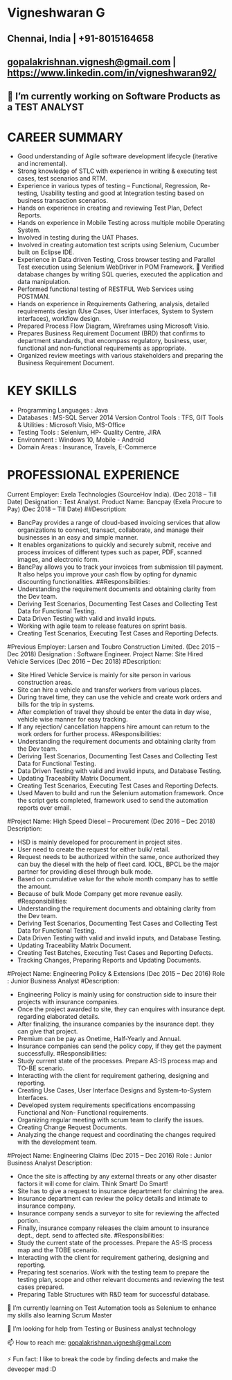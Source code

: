 # Vigneshwaran G
## Chennai, India | +91-8015164658
## gopalakrishnan.vignesh@gmail.com | https://www.linkedin.com/in/vigneshwaran92/

## 🔭 I’m currently working on Software Products as a TEST ANALYST

# CAREER SUMMARY

* Good understanding of Agile software development lifecycle (iterative and incremental).
* Strong knowledge of STLC with experience in writing & executing test cases, test scenarios and RTM.
* Experience in various types of testing – Functional, Regression, Re-testing, Usability testing and good at Integration testing based on business transaction scenarios.
* Hands on experience in creating and reviewing Test Plan, Defect Reports.
* Hands on experience in Mobile Testing across multiple mobile Operating System.
* Involved in testing during the UAT Phases.
* Involved in creating automation test scripts using Selenium, Cucumber built on Eclipse IDE.
* Experience in Data driven Testing, Cross browser testing and Parallel Test execution using Selenium WebDriver in POM Framework.  Verified database changes by writing SQL queries, executed the application and data manipulation.
* Performed functional testing of RESTFUL Web Services using POSTMAN.
* Hands on experience in Requirements Gathering, analysis, detailed requirements design (Use Cases, User interfaces, System to System interfaces), workflow design.
* Prepared Process Flow Diagram, Wireframes using Microsoft Visio.
* Prepares Business Requirement Document (BRD) that confirms to department standards, that encompass regulatory, business, user, functional and non-functional requirements as appropriate.
* Organized review meetings with various stakeholders and preparing the Business Requirement Document.

# KEY SKILLS

* Programming Languages : Java
* Databases : MS-SQL Server 2014 Version Control Tools : TFS, GIT Tools & Utilities : Microsoft Visio, MS-Office
* Testing Tools : Selenium, HP- Quality Centre, JIRA
* Environment : Windows 10, Mobile - Android
* Domain Areas : Insurance, Travels, E-Commerce

# PROFESSIONAL EXPERIENCE

Current Employer: Exela Technologies (SourceHov India). (Dec 2018 – Till Date)
Designation : Test Analyst.
Product Name: Bancpay (Exela Procure to Pay) (Dec 2018 – Till Date)
##Description:
* BancPay provides a range of cloud-based invoicing services that allow organizations
to connect, transact, collaborate, and manage their businesses in an easy and simple
manner.
* It enables organizations to quickly and securely submit, receive and process invoices
of different types such as paper, PDF, scanned images, and electronic form.
* BancPay allows you to track your invoices from submission till payment. It also helps
you improve your cash flow by opting for dynamic discounting functionalities.
##Responsibilities:
* Understanding the requirement documents and obtaining clarity from the Dev team.
* Deriving Test Scenarios, Documenting Test Cases and Collecting Test Data for
Functional Testing.
* Data Driven Testing with valid and invalid inputs.
* Working with agile team to release features on sprint basis.
* Creating Test Scenarios, Executing Test Cases and Reporting Defects.

#Previous Employer: Larsen and Toubro Construction Limited. (Dec 2015 – Dec 2018)
Designation : Software Engineer.
Project Name: Site Hired Vehicle Services (Dec 2016 – Dec 2018)
#Description:
* Site Hired Vehicle Service is mainly for site person in various construction areas.
* Site can hire a vehicle and transfer workers from various places.
* During travel time, they can use the vehicle and create work orders and bills for the
trip in systems.
* After completion of travel they should be enter the data in day wise, vehicle wise
manner for easy tracking.
* If any rejection/ cancellation happens hire amount can return to the work orders for
further process.
#Responsibilities:
* Understanding the requirement documents and obtaining clarity from the Dev team.
* Deriving Test Scenarios, Documenting Test Cases and Collecting Test Data for
Functional Testing.
* Data Driven Testing with valid and invalid inputs, and Database Testing.
* Updating Traceability Matrix Document.
* Creating Test Scenarios, Executing Test Cases and Reporting Defects.
* Used Maven to build and run the Selenium automation framework. Once the script
gets completed, framework used to send the automation reports over email.

#Project Name: High Speed Diesel – Procurement (Dec 2016 – Dec 2018)
Description:
* HSD is mainly developed for procurement in project sites.
* User need to create the request for either bulk/ retail.
* Request needs to be authorized within the same, once authorized they can buy the
diesel with the help of fleet card.
 IOCL, BPCL be the major partner for providing diesel through bulk mode.
* Based on cumulative value for the whole month company has to settle the amount.
* Because of bulk Mode Company get more revenue easily.
#Responsibilities:
* Understanding the requirement documents and obtaining clarity from the Dev team.
* Deriving Test Scenarios, Documenting Test Cases and Collecting Test Data for
Functional Testing.
* Data Driven Testing with valid and invalid inputs, and Database Testing.
* Updating Traceability Matrix Document.
* Creating Test Batches, Executing Test Cases and Reporting Defects.
* Tracking Changes, Preparing Reports and Updating Documents.

#Project Name: Engineering Policy & Extensions (Dec 2015 – Dec 2016)
Role : Junior Business Analyst
#Description:
* Engineering Policy is mainly using for construction side to insure their projects with
insurance companies.
* Once the project awarded to site, they can enquires with insurance dept. regarding
elaborated details.
* After finalizing, the insurance companies by the insurance dept. they can give that
project.
* Premium can be pay as Onetime, Half-Yearly and Annual.
* Insurance companies can send the policy copy, if they get the payment successfully.
#Responsibilities:
* Study current state of the processes. Prepare AS-IS process map and TO-BE scenario.
* Interacting with the client for requirement gathering, designing and reporting.
* Creating Use Cases, User Interface Designs and System-to-System Interfaces.
* Developed system requirements specifications encompassing Functional and Non-
Functional requirements.
* Organizing regular meeting with scrum team to clarify the issues.
* Creating Change Request Documents.
* Analyzing the change request and coordinating the changes required with the
development team.

#Project Name: Engineering Claims (Dec 2015 – Dec 2016)
Role : Junior Business Analyst
Description:
* Once the site is affecting by any external threats or any other disaster factors it will
come for claim.
Think Smart! Do Smart!
* Site has to give a request to insurance department for claiming the area.
* Insurance department can review the policy details and intimate to insurance
company.
* Insurance company sends a surveyor to site for reviewing the affected portion.
* Finally, insurance company releases the claim amount to insurance dept., dept. send
to affected site.
#Responsibilities:
* Study the current state of the processes. Prepare the AS-IS process map and the TOBE
scenario.
* Interacting with the client for requirement gathering, designing and reporting.
* Preparing test scenarios. Work with the testing team to prepare the testing plan,
scope and other relevant documents and reviewing the test cases prepared.
* Preparing Table Structures with R&D team for successful database.


🌱 I’m currently learning on Test Automation tools as Selenium to enhance my skills also learning Scrum Master

🤔 I’m looking for help from Testing or Business analyst technology

📫 How to reach me: gopalakrishnan.vignesh@gmail.com

⚡ Fun fact: I like to break the code by finding defects and make the deveoper mad :D
